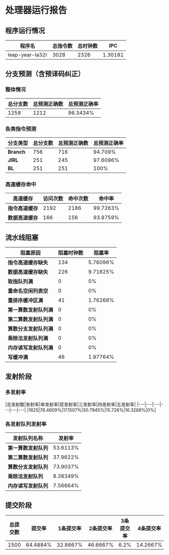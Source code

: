 # 处理器运行报告
## 程序运行情况
|程序名|总指令数|总时钟数|IPC|
|---|---|---|---|
|leap-year-la32r|3028|2326|1.30181|

## 分支预测（含预译码纠正）
### 整体情况
|总分支数|总预测正确数|总预测正确率|
|---|---|---|
|1258|1212|96.3434%|

### 各类指令预测
|分支类型|总分支数|总预测正确数|总预测正确率|
|---|---|---|---|
|**Branch**| 756 | 716 | 94.709%|
|**JIRL**| 251 | 245 | 97.6096%|
|**BL**| 251 | 251 | 100%|

### 高速缓存命中
|高速缓存|访问次数|命中次数|命中率|
|---|---|---|---|
|**指令高速缓存**| 2192 | 2186 | 99.7263%|
|**数据高速缓存**| 166 | 156 | 93.9759%|
## 流水线阻塞
|阻塞原因|阻塞时钟数|阻塞率|
|---|---|---|
|**指令高速缓存缺失**| 134 | 5.76096%|
|**数据高速缓存缺失**| 226 | 9.71625%|
|**取指队列满**| 0 | 0%|
|**重命名空闲列表空**|0 | 0%|
|**重排序缓冲区满**|41 | 1.76268%|
|**第一算数发射队列满**|0 | 0%|
|**第二算数发射队列满**|0 | 0%|
|**算数分支发射队列满**|0 | 0%|
|**乘除法发射队列满**|0 | 0%|
|**内存读写发射队列满**|0 | 0%|
|**写缓冲满**|46 | 1.97764%|

## 发射阶段
### 多发射率
|总发射数|发射率|单发射率|双发射率|三发射率|四发射率|五发射率|
|---|---|---|---|---|---|
|1825|78.4609%|17.1507%|50.7945%|15.726%|16.3288%|0%|

### 各发射队列发射率
|发射队列名称|发射率|
|---|---|
|**第一算数发射队列**|53.6113%|
|**第二算数发射队列**|37.9622%|
|**算数分支发射队列**|73.9037%|
|**乘除法发射队列**|8.38349%|
|**内存读写发射队列**|7.56664%|

## 提交阶段
|总提交数|提交率|1条提交率|2条提交率|3条提交率|4条提交率|
|---|---|---|---|---|---|
|1500|64.4884%|32.8667%|46.6667%|6.2%|14.2667%|
